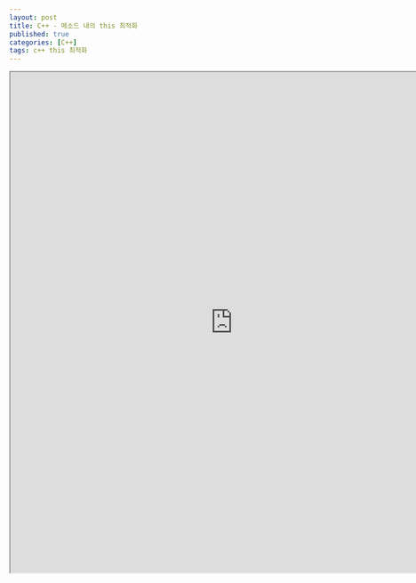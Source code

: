 ```yaml
---
layout: post
title: C++ - 메소드 내의 this 최적화
published: true
categories: [C++]
tags: c++ this 최적화
---
```

<iframe width="800" height="900" src="https://docs.google.com/document/d/e/2PACX-1vSjhHi4JsVTRWD5hsdSIXussmQGRXhvAbFnO83zXVhxlcU7xJmRlVdawnnNSXmdWiJ6vfiY1uCyF209/pub?embedded=true"></iframe>   
  